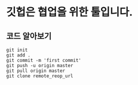 # 깃헙은 협업을 위한 툴입니다.

## 코드 알아보기

```git
git init
git add .
git commit -m 'first commit'
git push -u origin master
git pull origin master
git clone remote_reop_url
```